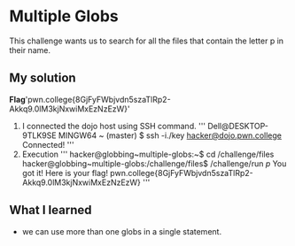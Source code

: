 # Multiple Globs
This challenge wants us to search for all the files that contain the letter p in their name.
## My solution
**Flag**'pwn.college{8GjFyFWbjvdn5szaTlRp2-Akkq9.0lM3kjNxwiMxEzNzEzW}'
1. I connected the dojo host using SSH command.
'''
Dell@DESKTOP-9TLK9SE MINGW64 ~ (master)
$ ssh -i./key hacker@dojo.pwn.college
Connected!
'''
2. Execution 
'''
hacker@globbing~multiple-globs:~$ cd /challenge/files
hacker@globbing~multiple-globs:/challenge/files$ /challenge/run *p*
You got it! Here is your flag!
pwn.college{8GjFyFWbjvdn5szaTlRp2-Akkq9.0lM3kjNxwiMxEzNzEzW}
'''
## What I learned 
- we can use more than one globs in a single statement.